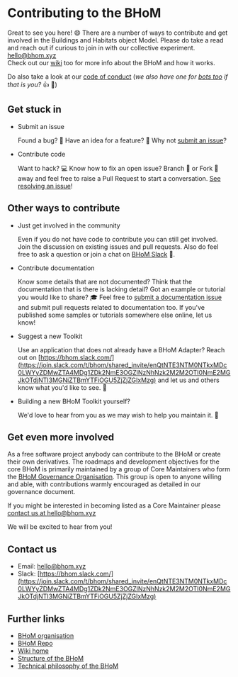 # Contributing to the BHoM

Great to see you here! :smile: There are a number of ways to contribute and get involved in the Buildings and Habitats object Model. Please do take a read and reach out if curious to join in with our collective experiment. [hello@bhom.xyz](mailto:hello@bhom.xyz)  
Check out our [wiki](https://github.com/BHoM/documentation/wiki) too for more info about the BHoM and how it works.

Do also take a look at our [code of conduct](https://github.com/BHoM/BHoM/blob/master/docs/CODE_OF_CONDUCT.md) (_we also have one for [bots too](https://github.com/BHoM/BHoM/blob/master/docs/CODE_OF_CONDUCT_FOR_BOTS.md) if that is you?_ :+1: :robot:)


## Get stuck in

- Submit an issue

  Found a bug? :bug: Have an idea for a feature? :brain: Why not [submit an issue](https://github.com/BHoM/documentation/wiki/Submitting-an-Issue)?

- Contribute code

  Want to hack? :computer: Know how to fix an open issue? Branch :palm_tree: or Fork :fork_and_knife: away and feel free to raise a Pull Request to start a conversation. [See resolving an issue](https://github.com/BHoM/documentation/wiki/Resolving-an-Issue)!



## Other ways to contribute

- Just get involved in the community 

  Even if you do not have code to contribute you can still get involved. Join the discussion on existing issues and pull requests. Also do feel free to ask a question or join a chat on [BHoM Slack](https://join.slack.com/t/bhom/shared_invite/enQtNTE3NTM0NTkxMDc0LWYyZDMwZTA4MDg1ZDk2NmE3OGZlNzNhNzk2M2M2OTI0NmE2MGJkOTdjNTI3MGNiZTBmYTFiOGU5ZjZjZGIxMzg) :loudspeaker:.

- Contribute documentation

  Know some details that are not documented? Think that the documentation that is there is lacking detail? Got an example or tutorial you would like to share? :mortar_board: Feel free to [submit a documentation issue](https://github.com/BHoM/documentation/wiki/Submitting-an-Issue) and submit pull requests related to documentation too. If you've published some samples or tutorials somewhere else online, let us know! 


- Suggest a new Toolkit

  Use an application that does not already have a BHoM Adapter? 
  Reach out on [https://bhom.slack.com/](https://join.slack.com/t/bhom/shared_invite/enQtNTE3NTM0NTkxMDc0LWYyZDMwZTA4MDg1ZDk2NmE3OGZlNzNhNzk2M2M2OTI0NmE2MGJkOTdjNTI3MGNiZTBmYTFiOGU5ZjZjZGIxMzg) and let us and others know what you'd like to see. :raising_hand:

- Building a new BHoM Toolkit yourself?

    We'd love to hear from you as we may wish to help you maintain it. :construction:

## Get even more involved

As a free software project anybody can contribute to the BHoM or create their own derivatives. The roadmaps and development objectives for the core BHoM is primarily maintained by a group of Core Maintainers who form the [BHoM Governance Organisation](https://github.com/BHoM/BHoM/blob/master/docs/GOVERNANCE.md). This group is open to anyone willing and able, with contributions warmly encouraged as detailed in our governance document. 

If you might be interested in becoming listed as a Core Maintainer please [contact us at hello@bhom.xyz](mailto:hello@bhom.xyz)

We will be excited to hear from you!



## Contact us

- Email: [hello@bhom.xyz](mailto:hello@bhom.xyz)
- Slack: [https://bhom.slack.com/](https://join.slack.com/t/bhom/shared_invite/enQtNTE3NTM0NTkxMDc0LWYyZDMwZTA4MDg1ZDk2NmE3OGZlNzNhNzk2M2M2OTI0NmE2MGJkOTdjNTI3MGNiZTBmYTFiOGU5ZjZjZGIxMzg)  

## Further links

- [BHoM organisation](https://github.com/BHoM)
- [BHoM Repo](https://github.com/BHoM/BHoM)
- [Wiki home](https://github.com/BHoM/documentation/wiki)
- [Structure of the BHoM](https://github.com/BHoM/documentation/wiki/Structure-of-the-BHoM)
- [Technical philosophy of the BHoM](https://github.com/BHoM/documentation/wiki/Technical-philosophy-of-the-BHoM)




